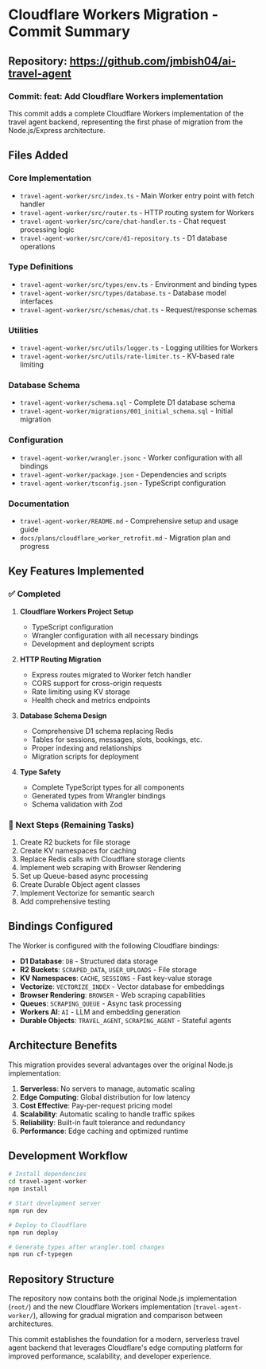 # Cloudflare Workers Migration - Commit Summary

## Repository: https://github.com/jmbish04/ai-travel-agent

### Commit: feat: Add Cloudflare Workers implementation

This commit adds a complete Cloudflare Workers implementation of the travel agent backend, representing the first phase of migration from the Node.js/Express architecture.

## Files Added

### Core Implementation
- `travel-agent-worker/src/index.ts` - Main Worker entry point with fetch handler
- `travel-agent-worker/src/router.ts` - HTTP routing system for Workers
- `travel-agent-worker/src/core/chat-handler.ts` - Chat request processing logic
- `travel-agent-worker/src/core/d1-repository.ts` - D1 database operations

### Type Definitions
- `travel-agent-worker/src/types/env.ts` - Environment and binding types
- `travel-agent-worker/src/types/database.ts` - Database model interfaces
- `travel-agent-worker/src/schemas/chat.ts` - Request/response schemas

### Utilities
- `travel-agent-worker/src/utils/logger.ts` - Logging utilities for Workers
- `travel-agent-worker/src/utils/rate-limiter.ts` - KV-based rate limiting

### Database Schema
- `travel-agent-worker/schema.sql` - Complete D1 database schema
- `travel-agent-worker/migrations/001_initial_schema.sql` - Initial migration

### Configuration
- `travel-agent-worker/wrangler.jsonc` - Worker configuration with all bindings
- `travel-agent-worker/package.json` - Dependencies and scripts
- `travel-agent-worker/tsconfig.json` - TypeScript configuration

### Documentation
- `travel-agent-worker/README.md` - Comprehensive setup and usage guide
- `docs/plans/cloudflare_worker_retrofit.md` - Migration plan and progress

## Key Features Implemented

### ✅ Completed
1. **Cloudflare Workers Project Setup**
   - TypeScript configuration
   - Wrangler configuration with all necessary bindings
   - Development and deployment scripts

2. **HTTP Routing Migration**
   - Express routes migrated to Worker fetch handler
   - CORS support for cross-origin requests
   - Rate limiting using KV storage
   - Health check and metrics endpoints

3. **Database Schema Design**
   - Comprehensive D1 schema replacing Redis
   - Tables for sessions, messages, slots, bookings, etc.
   - Proper indexing and relationships
   - Migration scripts for deployment

4. **Type Safety**
   - Complete TypeScript types for all components
   - Generated types from Wrangler bindings
   - Schema validation with Zod

### 🔄 Next Steps (Remaining Tasks)
1. Create R2 buckets for file storage
2. Create KV namespaces for caching
3. Replace Redis calls with Cloudflare storage clients
4. Implement web scraping with Browser Rendering
5. Set up Queue-based async processing
6. Create Durable Object agent classes
7. Implement Vectorize for semantic search
8. Add comprehensive testing

## Bindings Configured

The Worker is configured with the following Cloudflare bindings:

- **D1 Database**: `DB` - Structured data storage
- **R2 Buckets**: `SCRAPED_DATA`, `USER_UPLOADS` - File storage
- **KV Namespaces**: `CACHE`, `SESSIONS` - Fast key-value storage
- **Vectorize**: `VECTORIZE_INDEX` - Vector database for embeddings
- **Browser Rendering**: `BROWSER` - Web scraping capabilities
- **Queues**: `SCRAPING_QUEUE` - Async task processing
- **Workers AI**: `AI` - LLM and embedding generation
- **Durable Objects**: `TRAVEL_AGENT`, `SCRAPING_AGENT` - Stateful agents

## Architecture Benefits

This migration provides several advantages over the original Node.js implementation:

1. **Serverless**: No servers to manage, automatic scaling
2. **Edge Computing**: Global distribution for low latency
3. **Cost Effective**: Pay-per-request pricing model
4. **Scalability**: Automatic scaling to handle traffic spikes
5. **Reliability**: Built-in fault tolerance and redundancy
6. **Performance**: Edge caching and optimized runtime

## Development Workflow

```bash
# Install dependencies
cd travel-agent-worker
npm install

# Start development server
npm run dev

# Deploy to Cloudflare
npm run deploy

# Generate types after wrangler.toml changes
npm run cf-typegen
```

## Repository Structure

The repository now contains both the original Node.js implementation (`root/`) and the new Cloudflare Workers implementation (`travel-agent-worker/`), allowing for gradual migration and comparison between architectures.

This commit establishes the foundation for a modern, serverless travel agent backend that leverages Cloudflare's edge computing platform for improved performance, scalability, and developer experience.
